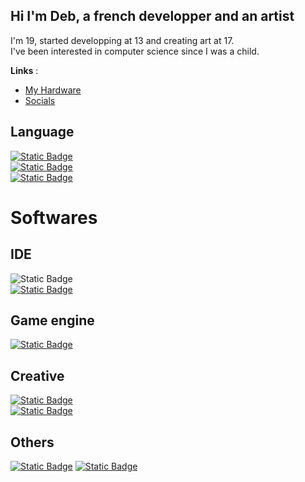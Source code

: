 ## Hi I'm Deb, a french developper and an artist
I'm 19, started developping at 13 and creating art at 17.
<br>
I've been interested in computer science since I was a child.

**Links** :
 - [My Hardware](Hardware.md) 
 - <a href="https://miwa.lol/deb" target="_blank" rel="noopener noreferrer">Socials</a>

## Language
[![Static Badge](https://img.shields.io/badge/Luau-00a2ff?style=for-the-badge&logo=Roblox)](https://luau.org/)
<br>
[![Static Badge](https://img.shields.io/badge/Python-FFD43B?style=for-the-badge&logo=Python)](https://www.python.org/)
<br>
[![Static Badge](https://img.shields.io/badge/JavaScript-202020?style=for-the-badge&logo=Javascript)](https://developer.mozilla.org/en-US/docs/Web/JavaScript)

# Softwares
## IDE
![Static Badge](https://img.shields.io/badge/VSCode-007ACC?style=for-the-badge&logo=visual%20studio%20code)
<br>
[![Static Badge](https://img.shields.io/badge/Roblox%20Studio-050505?style=for-the-badge&logo=Roblox%20Studio&logoColor=white)](https://create.roblox.com/landing)

## Game engine
[![Static Badge](https://img.shields.io/badge/Roblox%20Studio-050505?style=for-the-badge&logo=Roblox%20Studio&logoColor=white)](https://create.roblox.com/landing)

## Creative
[![Static Badge](https://img.shields.io/badge/Premiere%20Pro-00005b?style=for-the-badge&logo=Premiere%20Pro)](https://www.adobe.com/fr/products/premiere.html)
<br>
[![Static Badge](https://img.shields.io/badge/After%20Effetcs-00005b?style=for-the-badge&logo=After%20Effetcs)](https://www.adobe.com/fr/products/aftereffects.html)

## Others
[![Static Badge](https://img.shields.io/badge/Notion-ffffff?style=for-the-badge&logo=notion&logoColor=black)](https://www.notion.so/)
[![Static Badge](https://img.shields.io/badge/Obsidian-8B5CF6?style=for-the-badge&logo=obsidian)](https://obsidian.md/)
